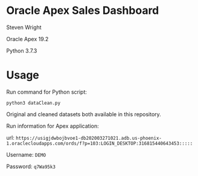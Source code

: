 # Oracle Apex Sales Dashboard
Steven Wright

Oracle Apex 19.2

Python 3.7.3

# Usage
Run command for Python script:

```
python3 dataClean.py
```

Original and cleaned datasets both available in this repository.

Run information for Apex application:

url: ``` https://usigjdwbojbvoe1-db202003271021.adb.us-phoenix-1.oraclecloudapps.com/ords/f?p=103:LOGIN_DESKTOP:316815440643453::::: ```

Username: ``` DEMO ```

Password: ``` q7Wa95k3 ```
